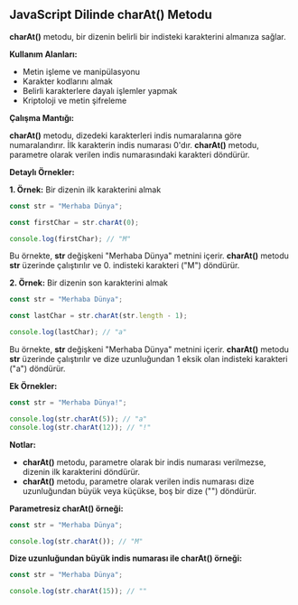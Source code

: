 ## JavaScript Dilinde charAt() Metodu

**charAt()** metodu, bir dizenin belirli bir indisteki karakterini almanıza sağlar.

**Kullanım Alanları:**

* Metin işleme ve manipülasyonu
* Karakter kodlarını almak
* Belirli karakterlere dayalı işlemler yapmak
* Kriptoloji ve metin şifreleme

**Çalışma Mantığı:**

**charAt()** metodu, dizedeki karakterleri indis numaralarına göre numaralandırır. İlk karakterin indis numarası 0'dır. **charAt()** metodu, parametre olarak verilen indis numarasındaki karakteri döndürür.

**Detaylı Örnekler:**

**1. Örnek:** Bir dizenin ilk karakterini almak

```javascript
const str = "Merhaba Dünya";

const firstChar = str.charAt(0);

console.log(firstChar); // "M"
```

Bu örnekte, **str** değişkeni "Merhaba Dünya" metnini içerir. **charAt()** metodu **str** üzerinde çalıştırılır ve 0. indisteki karakteri ("M") döndürür.

**2. Örnek:** Bir dizenin son karakterini almak

```javascript
const str = "Merhaba Dünya";

const lastChar = str.charAt(str.length - 1);

console.log(lastChar); // "a"
```

Bu örnekte, **str** değişkeni "Merhaba Dünya" metnini içerir. **charAt()** metodu **str** üzerinde çalıştırılır ve dize uzunluğundan 1 eksik olan indisteki karakteri ("a") döndürür.

**Ek Örnekler:**

```javascript
const str = "Merhaba Dünya!";

console.log(str.charAt(5)); // "a"
console.log(str.charAt(12)); // "!"
```

**Notlar:**

* **charAt()** metodu, parametre olarak bir indis numarası verilmezse, dizenin ilk karakterini döndürür.
* **charAt()** metodu, parametre olarak verilen indis numarası dize uzunluğundan büyük veya küçükse, boş bir dize ("") döndürür.

**Parametresiz charAt() örneği:**

```javascript
const str = "Merhaba Dünya";

console.log(str.charAt()); // "M"
```

**Dize uzunluğundan büyük indis numarası ile charAt() örneği:**

```javascript
const str = "Merhaba Dünya";

console.log(str.charAt(15)); // ""
```

